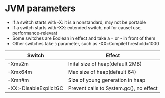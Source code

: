 # JVM parameters

- If a switch starts with -X: it is a nonstandard, may not be portable
- If a switch starts with -XX: extended switch, not for causel use, performance-relevant
- Some switches are Boolean in effect and take a + or - in front of them
- Other switches take a parameter, such as -XX=CompileThreshold=1000

Switch                  | Effect
------------------------|------------------------------------
-Xms2m                  | Inital size of heap(default 2MB)
-Xmx64m                 | Max size of heap(default 64)
-Xmn#m                  | Size of young generation in heap
-XX:-DisableExplicitGC  | Prevent calls to System.gc(), no effect
